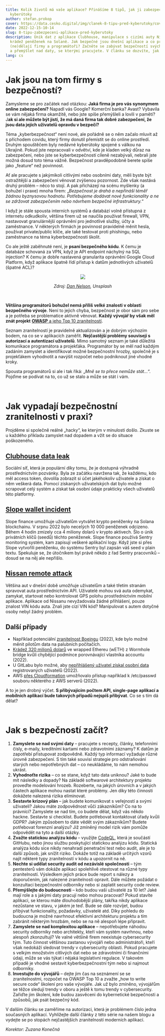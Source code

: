 ```yaml
---
title: Kolik životů má vaše aplikace? Přinášíme 8 tipů, jak ji zabezpečit před
  kyberútoky
author: stefan.prokop
cover: https://data.cesko.digital/img/clanek-8-tipu-pred-kyberutoky/cover.png
date: 2022-12-15-10-14
slug: 8-tipu-zabezpeceni-aplikace-pred-kyberutoky
description: Únik dat z aplikace Clubhouse, manipulace s cizími auty Nissan nebo
  krádež peněženek na Solaně. Jak bezpečné jsou dnešní aplikace a co pro to
  (ne)dělají firmy a programátoři? Začněte se zabývat bezpečností svých aplikací
  a přemýšlet nad daty, se kterými pracujete. V článku se dozvíte, jak na to.
lang: cs
---
```

# Jak jsou na tom firmy s bezpečností?

Zamysleme se pro začátek nad otázkou: **Jaká firma je pro vás synonymem online zabezpečení?** Napadl vás Google? Komerční banka? Avast? Vybavila se vám nějaká firma okamžitě, nebo jste spíše přemýšleli a lovili v paměti? J**ak si ale můžete být jistí, že má daná firma tak dobré zabezpečení, že jsou data jejích uživatelů opravdu v bezpečí?**

Téma „kyberbezpečnost“ není nové, ale pořádně se o něm začalo mluvit až s příchodem covidu, který firmy donutil přemístit se do online prostředí. Druhým spouštěčem byly nedávné kyberútoky spojené s válkou na Ukrajině. Pokud jste nepracovali v odvětví, kde je kladen velký důraz na zabezpečení, nebo jste se kyberbezpečností cíleně nezabývali, nebrali jste možná dosud toto téma vážně. Bezpečnost pravděpodobně berete spíše jako „feature“ než povinnost.

Ať ale pracujete s jakýmikoli citlivými nebo osobními daty, měli byste být ostražitější a zabezpečení věnovat zvýšenou pozornost. Zde však nastává druhý problém – něco to stojí. A pak přicházejí na scénu myšlenky (a bohužel i praxe) mnoha firem: „*Bezpečnost je drahá a nepřináší téměř žádnou byznysovou hodnotu. Potřebujeme dodávat nové funkcionality a ne se zdržovat zabezpečením nebo návrhem bezpečné infrastruktury.*“

I když je stále spousta interních systémů a databází volně přístupná z internetu odkudkoliv, většina firem už se naučila používat firewall, VPN, nastavovat granulárnější oprávnění pro jednotlivé služby, účty a zaměstnance. V některých firmách je povinnost pravidelně měnit hesla, používat private/public klíče, ale také testovat proti phishingu, nebo zaměstnance na téma kyberbezpečnosti školit.

Co ale ještě zaběhnuté není, je **psaní bezpečného kódu**. K čemu je databáze schovaná za VPN, když je API endpoint náchylný na SQL injection? K čemu je dobře nastavená granularita oprávnění Google Cloud Platform, když aplikace špatně řídí přístup k datům jednotlivých uživatelů (špatné ACL)?

<center>

![](https://data.cesko.digital/img/clanek-8-tipu-pred-kyberutoky/1.jpg)

*Zdroj: [Dan Nelson](https://unsplash.com/@danny144?utm_source=unsplash&utm_medium=referral&utm_content=creditCopyText), Unsplash*

</center>

<br>

**Většina programátorů bohužel nemá příliš velké znalosti v oblasti bezpečného vývoje**. Není to jejich chyba, bezpečnost je obor sám pro sebe a je potřeba se problematice aktivně věnovat. **Každý vývojář by však měl znát projekt** [**OWASP** a jeho Top 10 zranitelností](https://owasp.org/www-project-top-ten/).

Seznam zranitelností je pravidelně aktualizován a je dobrým výchozím bodem, na co se v aplikacích zaměřit. **Nejčastější problémy souvisejí s autorizací a autentizací uživatelů**. Mimo samotný seznam je také důležitá komunikace programátora a projekťáka. Programátor by se měl nad každým zadáním zamyslet a identifikovat možné bezpečnostní hrozby, společně je s projekťákem vyhodnotit a navýšit rozpočet nebo podniknout jiné vhodné kroky.

Spousta programátorů si ale i tak říká: „*Mně se to přece nemůže stát…*“. Pojďme se podívat na to, co už se stalo a může se stát i vám.

<br>

# Jak vypadají bezpečnostní zranitelnosti v praxi?

Projděme si společně reálné „hacky“, ke kterým v minulosti došlo. Zkuste se u každého příkladu zamyslet nad dopadem a vžít se do situace poškozeného.

## [Clubhouse data leak](https://cybernews.com/security/clubhouse-data-leak-1-3-million-user-records-leaked-for-free-online/)

Sociální síť, která je populární díky tomu, že je dostupná výhradně prostřednictvím pozvánky. Byla ze začátku navržena tak, že každému, kdo měl access token, dovolila zobrazit si účet jakéhokoliv uživatele a získat o něm veškerá data. Pomocí získaných uživatelských dat bylo možné scrapovat celý systém a získat tak osobní údaje prakticky všech uživatelů této platformy.

## [Slope wallet incident](https://solana.com/news/8-2-2022-application-wallet-incident)

Slope finance umožňuje uživatelům vytvářet krypto peněženky na Solana blockchainu. V srpnu 2022 bylo necelých 10 000 peněženek odcizeno. Během 4 hodin zmizely cca 4 miliony dolarů v krypto aktivech. Šlo o únik privátních klíčů (seedů) těchto peněženek. Slope finance používá Sentry monitoring systém, kam zapisují veškeré aplikační logy. Když jste si přes Slope vytvořili peněženku, do systému Sentry byl zapsán váš seed v plain textu. Spekuluje se, že útočníkem byl právě někdo z řad Sentry pracovníků – dosud se na něj ale nepřišlo.

## [Nissan remote attack](https://www.securityweek.com/api-flaw-exposes-nissan-leaf-cars-remote-attacks)

Většina aut v dnešní době umožňuje uživatelům a také třetím stranám spravovat auta prostřednictvím API. Uživatelé mohou svá auta odemykat, zamykat, startovat nebo kontrolovat GPS polohu prostřednictvím mobilní aplikace. Aplikace od Nissanu nevyžadovala žádné přihlášení, pouze znalost VIN kódu auta. Znali jste cizí VIN kód? Manipulovat s autem dotyčné osoby nebyl žádný problém.

## Další případy

* Například potenciální [zranitelnost Boeingu](https://www.reuters.com/business/aerospace-defense/potential-hack-some-boeing-planes-fixed-researchers-2022-08-13/) (2022), kde bylo možné měnit pilotům data na palubních počítačích.
* [Krádež 320 milionů dolarů](https://www.theverge.com/2022/2/3/22916111/wormhole-hack-github-error-325-million-theft-ethereum-solana) ve wrapped Ethereu (wETH) z Wormhole bridge kvůli chybějící podmínce porovnávající vlastníka accountu (2022).
* U GitLabu bylo možné, aby [nepřihlášený uživatel získal osobní data](https://thehackernews.com/2022/03/new-security-vulnerability-affects.html) registrovaných uživatelů (2022).
* AWS [přes Cloudformation](https://orca.security/resources/blog/aws-cloudformation-vulnerability/) umožňovalo přístup například k /etc/passwd souboru některého z AWS serverů (2022).

A to je jen drobný výčet. **S přibývajícím počtem API, single-page aplikací a mobilních aplikací bude takových případů nejspíš přibývat**. Co se s tím dá dělat?

<br>

# Jak s bezpečností začít?

1. **Zamyslete se nad svými daty** – pracujete s recepty, články, telefonními čísly, e-maily, kreditními kartami nebo zdravotními záznamy? K datům je zapotřebí přistupovat zodpovědně. Každý typ informací vyžaduje různé úrovně zabezpečení. S tím také souvisí strategie pro odstraňování starých nebo nepotřebných dat – co neukládáme, to nám nemohou ukrást.
2. **Vyhodnoťte rizika** – co se stane, když tato data uniknou? Jaké to bude mít následky a dopady? Na základě softwarové architektury projektu proveďte modelování hrozeb. Rozeberte, na jakých úrovních a v jakých částech aplikace mohou nastat které problémy. Jen díky této činnosti dokážete nalezená rizika eliminovat.
3. **Sestavte krizový plán** – jak budete komunikovat s veřejností a svými uživateli? Jakou máte zodpovědnost vůči zákazníkům? Co na to právníci? Zamyslete se nad tím, co budete dělat, když vás někdo hackne. Sestavte si checklist. Budete potřebovat kontaktovat úřady kvůli GDPR? Jakým způsobem to dáte vědět svým zákazníkům? Budete potřebovat forenzní analýzu? Již zmíněný model rizik vám pomůže odpovědět na tyto a další otázky.
4. **Zvažte statickou analýzu kódu** – využijte [CodeQL](https://codeql.github.com/), která je součástí GitHubu, nebo jinou službu poskytující statickou analýzu kódu. Statická analýza kódu sice nikdy nenahradí penetrační test nebo audit, ale je to další způsob, jak snížit riziko. Dokáže totiž na základě určitých vzorů najít některé typy zranitelností v kódu a upozornit na ně.
5. **Nechte si udělat security audit od nezávislé společnosti** – tým pentesterů vám dokáže aplikaci spolehlivě otestovat na různé typy zranitelností. Výsledkem jejich práce bude report s nálezy a doporučením, jak nalezené zranitelnosti opravit. Dále můžete požádat o konzultaci bezpečnostní odborníky nebo si zaplatit security code review.
6. **Přemýšlejte do budoucnosti** – kdo budou vaši uživatelé za 10 let? Jaké mají role a s jakými daty pracují nebo mohou pracovat? Pokud stavíte aplikaci, se kterou máte dlouhodobější plány, takřka nikdy aplikace nezůstane ve stavu, v jakém je teď. Bude se dále rozvíjet, budou přibývat funkcionality, požadavky, uživatelé atd. Díky pohledu do budoucna je možné navrhnout efektivní architekturu projektu a tím zabránit některým hrozbám, nebo se na ně alespoň lépe připravit.
7. **Zamyslete se nad komplexitou aplikace** – nepotřebujete náhodou security odborníky nebo architekty, kteří vám systém navrhnou, nebo alespoň zkonzultují? Ve valné většině firem neexistuje cybersecurity tým. Tuto činnost většinou zastanou vývojáři nebo administrátoři, kteří však nedokáží sledovat trendy v cybersecurity oblasti. Pokud pracujete s velkým množstvím citlivých dat nebo se zdravotními či finančními údaji, může se vás týkat i nějaká legislativní regulace. V takovém případě je vhodné sestavit kyberbezpečnostní tým nebo si najmout odborníky.
8. **Investujte do vývojářů** – dejte jim čas na seznámení se se zranitelnostmi, rozpočet na OWASP Top 10 a zvažte „how to write secure code“ školení pro vaše vývojáře. Jak už bylo zmíněno, vývojářům se těžce sledují trendy v oboru a ještě k tomu trendy v cybersecurity. Zařiďte jim školení, kde budou zasvěceni do kybernetické bezpečnosti a způsobů, jak psát bezpečný kód.

V dalším článku se zaměříme na autorizaci, která je problémem číslo jedna současných aplikací. Vyhlížejte další články z této série na našem blogu a vydejte se po stopách nejčastějších zranitelností moderních aplikací.

*Korektor: Zuzana Konečná*